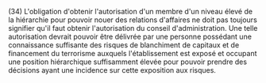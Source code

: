 (34) L'obligation d'obtenir l'autorisation d'un membre d'un niveau élevé de la hiérarchie pour pouvoir nouer des relations d'affaires ne doit pas toujours signifier qu'il faut obtenir l'autorisation du conseil d'administration. Une telle autorisation devrait pouvoir être délivrée par une personne possédant une connaissance suffisante des risques de blanchiment de capitaux et de financement du terrorisme auxquels l'établissement est exposé et occupant une position hiérarchique suffisamment élevée pour pouvoir prendre des décisions ayant une incidence sur cette exposition aux risques.